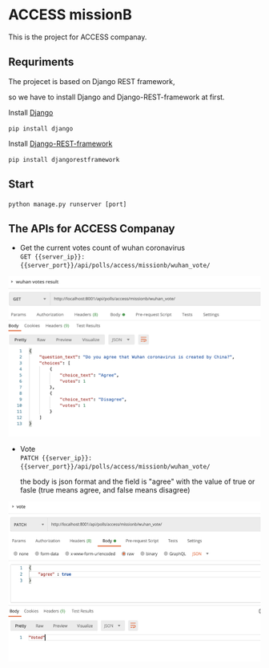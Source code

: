 # ACCESS missionB
This is the project for ACCESS companay. 

## Requriments
The projecet is based on Django REST framework,  
  
so we have to install Django and Django-REST-framework at first.  
  
Install [Django](https://github.com/django/django)  

`pip install django`  
  
  
Install [Django-REST-framework](https://www.django-rest-framework.org/)  

`pip install djangorestframework`

## Start  


`python manage.py runserver [port]`  

## The APIs for ACCESS Companay  
  
* Get the current votes count of wuhan coronavirus  
`GET {{server_ip}}:{{server_port}}/api/polls/access/missionb/wuhan_vote/`  
    
<div align=center><img width="640" height="320" src="https://github.com/tetsuinjapan2020/missionB/blob/main/img/get_result.png"/></div>


* Vote  
`PATCH {{server_ip}}:{{server_port}}/api/polls/access/missionb/wuhan_vote/`  
  
  the body is json format and the field is "agree" with the value of true or fasle (true means agree, and false means disagree)
  
<div align=center><img width="640" height="320" src="https://github.com/tetsuinjapan2020/missionB/blob/main/img/vote.png"/></div>
